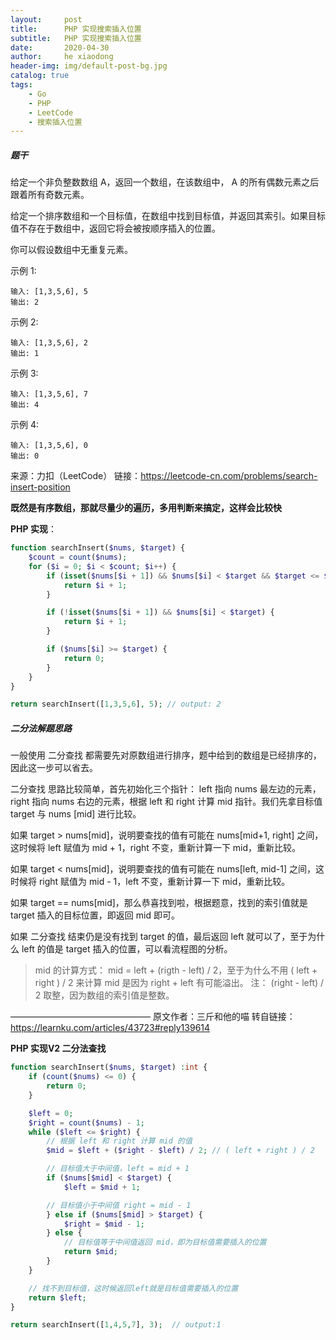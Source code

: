 ```yaml
---
layout:     post
title:      PHP 实现搜索插入位置
subtitle:   PHP 实现搜索插入位置
date:       2020-04-30
author:     he xiaodong
header-img: img/default-post-bg.jpg
catalog: true
tags:
    - Go
    - PHP
    - LeetCode
    - 搜索插入位置
---
```


##### 题干
给定一个非负整数数组 A，返回一个数组，在该数组中， A 的所有偶数元素之后跟着所有奇数元素。

给定一个排序数组和一个目标值，在数组中找到目标值，并返回其索引。如果目标值不存在于数组中，返回它将会被按顺序插入的位置。

你可以假设数组中无重复元素。

示例 1:
```
输入: [1,3,5,6], 5
输出: 2
```
示例 2:
```
输入: [1,3,5,6], 2
输出: 1
```

示例 3:
```
输入: [1,3,5,6], 7
输出: 4
```
示例 4:
```
输入: [1,3,5,6], 0
输出: 0
```

来源：力扣（LeetCode）
链接：https://leetcode-cn.com/problems/search-insert-position


**既然是有序数组，那就尽量少的遍历，多用判断来搞定，这样会比较快**

**PHP 实现**：
```php
function searchInsert($nums, $target) {
    $count = count($nums);
    for ($i = 0; $i < $count; $i++) {
        if (isset($nums[$i + 1]) && $nums[$i] < $target && $target <= $nums[$i +1]) {
            return $i + 1;
        }

        if (!isset($nums[$i + 1]) && $nums[$i] < $target) {
            return $i + 1;
        }

        if ($nums[$i] >= $target) {
            return 0;
        }
    }
}

return searchInsert([1,3,5,6], 5); // output: 2
```


##### 二分法解题思路
一般使用 二分查找 都需要先对原数组进行排序，题中给到的数组是已经排序的，因此这一步可以省去。

二分查找 思路比较简单，首先初始化三个指针： left 指向 nums 最左边的元素，right 指向 nums 右边的元素，根据 left 和 right 计算 mid 指针。我们先拿目标值 target 与 nums [mid] 进行比较。

如果 target > nums[mid]，说明要查找的值有可能在 nums[mid+1, right] 之间，这时候将 left 赋值为 mid + 1，right 不变，重新计算一下 mid，重新比较。

如果 target < nums[mid]，说明要查找的值有可能在 nums[left, mid-1] 之间，这时候将 right 赋值为 mid - 1，left 不变，重新计算一下 mid，重新比较。

如果 target == nums[mid]，那么恭喜找到啦，根据题意，找到的索引值就是 target 插入的目标位置，即返回 mid 即可。

如果 二分查找 结束仍是没有找到 target 的值，最后返回 left 就可以了，至于为什么 left 的值是 target 插入的位置，可以看流程图的分析。

> mid 的计算方式： mid = left + (rigth - left) / 2，至于为什么不用 ( left + right ) / 2 来计算 mid 是因为 right + left 有可能溢出。
注： (right - left) / 2 取整，因为数组的索引值是整数。

————————————————
原文作者：三斤和他的喵
转自链接：https://learnku.com/articles/43723#reply139614


**PHP 实现V2 二分法查找**
```php
function searchInsert($nums, $target) :int {
    if (count($nums) <= 0) {
        return 0;
    }

    $left = 0;
    $right = count($nums) - 1;
    while ($left <= $right) {
        // 根据 left 和 right 计算 mid 的值
        $mid = $left + ($right - $left) / 2; // ( left + right ) / 2

        // 目标值大于中间值，left = mid + 1
        if ($nums[$mid] < $target) {
            $left = $mid + 1;

        // 目标值小于中间值 right = mid - 1
        } else if ($nums[$mid] > $target) {
            $right = $mid - 1;
        } else {
            // 目标值等于中间值返回 mid，即为目标值需要插入的位置
            return $mid;
        }
    }

    // 找不到目标值，这时候返回left就是目标值需要插入的位置
    return $left;
}

return searchInsert([1,4,5,7], 3);  // output:1
```
